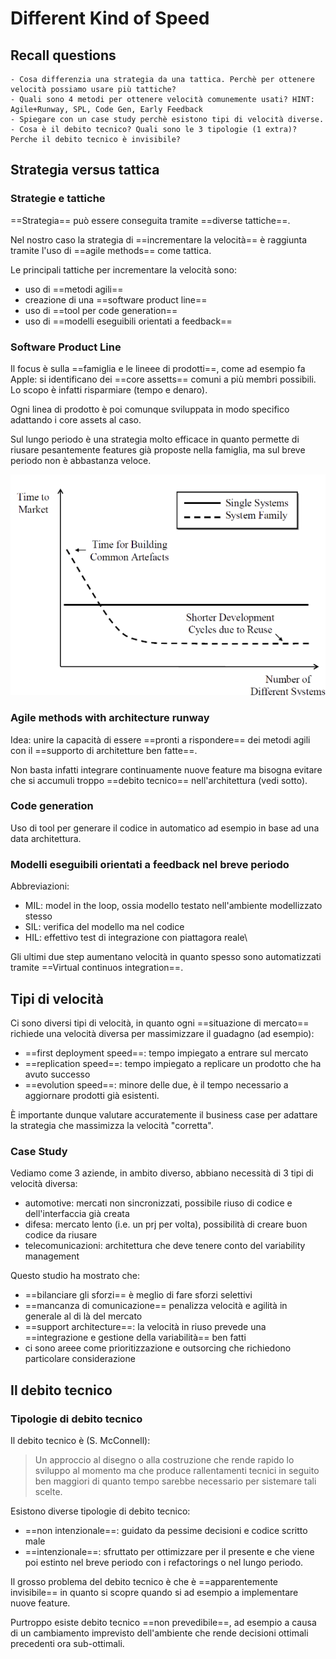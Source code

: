 # Different Kind of Speed

## Recall questions 
    - Cosa differenzia una strategia da una tattica. Perchè per ottenere velocità possiamo usare più tattiche?
    - Quali sono 4 metodi per ottenere velocità comunemente usati? HINT: Agile+Runway, SPL, Code Gen, Early Feedback
    - Spiegare con un case study perchè esistono tipi di velocità diverse.
    - Cosa è il debito tecnico? Quali sono le 3 tipologie (1 extra)? Perche il debito tecnico è invisibile?  

## Strategia versus tattica

### Strategie e tattiche

==Strategia== può essere conseguita tramite ==diverse tattiche==.

Nel nostro caso la strategia di ==incrementare la velocità== è raggiunta tramite l'uso di ==agile methods== come tattica.

Le principali tattiche per incrementare la velocità sono:
- uso di ==metodi agili==
- creazione di una ==software product line==
- uso di ==tool per code generation==
- uso di ==modelli eseguibili orientati a feedback==

### Software Product Line

Il focus è sulla ==famiglia e le lineee di prodotti==, come ad esempio fa Apple: si identificano dei ==core assetts== comuni a più membri possibili. Lo scopo è infatti risparmiare (tempo e denaro).

Ogni linea di prodotto è poi comunque sviluppata in modo specifico adattando i core assets al caso.

Sul lungo periodo è una strategia molto efficace in quanto permette di riusare pesantemente features già proposte nella famiglia, ma sul breve periodo non è abbastanza veloce.

![](../../../static/Agile/spl_speed.png)
 
### Agile methods with architecture runway

Idea: unire la capacità di essere ==pronti a rispondere== dei metodi agili con il ==supporto di architetture ben fatte==.

Non basta infatti integrare continuamente nuove feature ma bisogna evitare che si accumuli troppo ==debito tecnico== nell'architettura (vedi sotto).

### Code generation

Uso di tool per generare il codice in automatico ad esempio in base ad una data architettura.

### Modelli eseguibili orientati a feedback nel breve periodo

Abbreviazioni:
- MIL: model in the loop, ossia modello testato nell'ambiente modellizzato stesso
- SIL: verifica del modello ma nel codice
- HIL: effettivo test di integrazione con piattagora reale\

Gli ultimi due step aumentano velocità in quanto spesso sono automatizzati tramite ==Virtual continuos integration==.

## Tipi di velocità

Ci sono diversi tipi di velocità, in quanto ogni ==situazione di mercato== richiede una velocità diversa per massimizzare il guadagno (ad esempio):
- ==first deployment speed==: tempo impiegato a entrare sul mercato
- ==replication speed==: tempo impiegato a replicare un prodotto che ha avuto successo
- ==evolution speed==: minore delle due, è il tempo necessario a aggiornare prodotti già esistenti.

È importante dunque valutare accuratemente il business case per adattare la strategia che massimizza la velocità "corretta".

### Case Study

Vediamo come 3 aziende, in ambito diverso, abbiano necessità di 3 tipi di velocità diversa:
- automotive: mercati non sincronizzati, possibile riuso di codice e dell'interfaccia già creata
- difesa: mercato lento (i.e. un prj per volta), possibilità di creare buon codice da riusare
- telecomunicazioni: architettura che deve tenere conto del variability management

Questo studio ha mostrato che:
- ==bilanciare gli sforzi== è meglio di fare sforzi selettivi
- ==mancanza di comunicazione== penalizza velocità e agilità in generale al di là del mercato
- ==support architecture==: la velocità in riuso prevede una ==integrazione e gestione della variabilità== ben fatti
- ci sono areee come prioritizzazione e outsorcing che richiedono particolare considerazione

## Il debito tecnico

### Tipologie di debito tecnico

Il debito tecnico è (S. McConnell):
>Un approccio al disegno o alla costruzione che rende rapido lo sviluppo al momento ma che produce rallentamenti tecnici in seguito ben maggiori di quanto tempo sarebbe necessario per sistemare tali scelte.

Esistono diverse tipologie di debito tecnico:
- ==non intenzionale==: guidato da pessime decisioni e codice scritto male
- ==intenzionale==: sfruttato per ottimizzare per il presente e che viene poi estinto nel breve periodo con i refactorings o nel lungo periodo.

Il grosso problema del debito tecnico è che è ==apparentemente invisibile== in quanto si scopre quando si ad esempio a implementare nuove feature.

Purtroppo esiste debito tecnico ==non prevedibile==, ad esempio a causa di un cambiamento imprevisto dell'ambiente che rende decisioni ottimali precedenti ora sub-ottimali.

